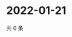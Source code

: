 # 2022-01-21

共 0 条

<!-- BEGIN WEIBO -->
<!-- 最后更新时间 Fri Jan 21 2022 23:15:16 GMT+0800 (China Standard Time) -->

<!-- END WEIBO -->
